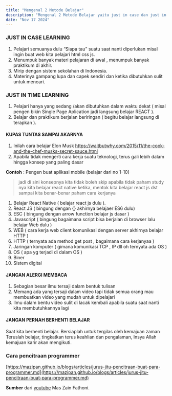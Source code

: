 ```yaml
---
title: "Mengenal 2 Metode Belajar"
description: "Mengenal 2 Metode Belajar yaitu just in case dan just in time"
date: "Nov 17 2024"
---
```


### JUST IN CASE LEARNING

1. Pelajari semuanya dulu “Siapa tau” suatu saat nanti diperlukan misal ingin buat web kita pelajari html css js.
2. Menumpuk banyak materi pelajaran di awal , menumpuk banyak praktikum di akhir.
3. Mirip dengan sistem sekolahan di Indonesia.
4. Materinya gampang lupa dan capek sendiri dan ketika dibutuhkan sulit untuk mencari.

### JUST IN TIME LEARNING

1. Pelajari hanya yang sedang /akan dibutuhkan dalam waktu dekat ( misal pengen bikin Single Page Aplication jadi langsung belajar REACT ).
2. Belajar dan praktikum berjalan beriringan ( begitu belajar langsung di terapkan ).

#### KUPAS TUNTAS SAMPAI AKARNYA

1. Inilah cara belajar Elon Musk https://waitbutwhy.com/2015/11/the-cook-and-the-chef-musks-secret-sauce.html
2. Apabila tidak mengerti cara kerja suatu teknologi, terus gali lebih dalam hingga konsep yang paling dasar

**Contoh** : Pengen buat aplikasi mobile (belajar dari no 1-10)

> jadi di sini konsepnya kita tidak boleh skip apabila tidak paham study nya
> kita belajar react native ketika, mentok kita belajar react js dst sampai kita benar-benar paham cara kerjanya

1. Belajar React Native ( belajar react js dulu ).
2. React JS ( bingung dengan {} akhirnya belajaer ES6 dulu)
3. ESC ( bingung dengan arrow function belajar js dasar )
4. Javascript ( bingung bagaimana script bisa berjalan di browser lalu belajar Web dulu )
5. WEB ( cara kerja web client komunikasi dengan server akhirnya belajar HTTP )
6. HTTP ( ternyata ada method get post , bagaimana cara kerjanyaa )
7. Jaringan komputer ( gimana komunikasi TCP , IP dll oh ternyata ada OS )
8. OS ( apa yg terjadi di dalam OS )
9. Biner
10. Sistem digital

#### JANGAN ALERGI MEMBACA

1. Sebagian besar ilmu tersaji dalam bentuk tulisan
2. Memang ada yang tersaji dalam video tapi tidak semua orang mau membuatkan video yang mudah untuk dipelajari
3. Ilmu dalam bentu video sulit di lacak kembali apabila suatu saat nanti kita membutuhkannya lagi

#### JANGAN PERNAH BERHENTI BELAJAR

Saat kita berhenti belajar. Bersiaplah untuk tergilas oleh kemajuan zaman
Teruslah belajar, tingkatkan terus keahlian dan pengalaman, Insya Allah kemajuan karir akan mengikuti.

### Cara pencitraan programmer

 [https://mazipan.github.io/blogs/articles/jurus-jitu-pencitraan-buat-para-programmer.md](https://mazipan.github.io/blogs/articles/jurus-jitu-pencitraan-buat-para-programmer.md)

**Sumber** dari [youtube](https://www.youtube.com/@zainfathoni/) Mas Zain Fathoni.
